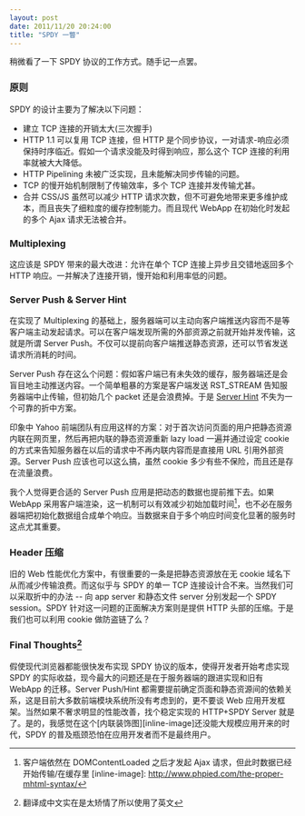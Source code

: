 ```yaml
---
layout: post
date: 2011/11/20 20:24:00
title: "SPDY 一瞥"
---
```

稍微看了一下 SPDY 协议的工作方式。随手记一点罢。

### 原则

SPDY 的设计主要为了解决以下问题：

* 建立 TCP 连接的开销太大(三次握手)
* HTTP 1.1 可以复用 TCP 连接，但 HTTP 是个同步协议，一对请求-响应必须保持时序临近。假如一个请求没能及时得到响应，那么这个 TCP 连接的利用率就被大大降低。
* HTTP Pipelining 未被广泛实现，且未能解决同步传输的问题。
* TCP 的慢开始机制限制了传输效率，多个 TCP 连接并发传输尤甚。
* 合并 CSS/JS 虽然可以减少 HTTP 请求次数，但不可避免地带来更多维护成本，而且丧失了细粒度的缓存控制能力。而且现代 WebApp 在初始化时发起的多个 Ajax 请求无法被合并。

### Multiplexing

这应该是 SPDY 带来的最大改进：允许在单个 TCP 连接上异步且交错地返回多个 HTTP
响应。一并解决了连接开销，慢开始和利用率低的问题。

### Server Push & Server Hint

在实现了 Multiplexing
的基础上，服务器端可以主动向客户端推送内容而不是等客户端主动发起请求。可以在客户端发现所需的外部资源之前就开始并发传输，这就是所谓
Server
Push。不仅可以提前向客户端推送静态资源，还可以节省发送请求所消耗的时间。

Server Push
存在这么个问题：假如客户端已有未失效的缓存，服务器端还是会盲目地主动推送内容。一个简单粗暴的方案是客户端发送
RST\_STREAM 告知服务器端中止传输，但初始几个 packet 还是会浪费掉。于是
[Server Hint](www.chromium.org/spdy/link-headers-and-server-hint)
不失为一个可靠的折中方案。

印象中 Yahoo
前端团队有应用这样的方案：对于首次访问页面的用户把静态资源内联在网页里，然后再把内联的静态资源重新
lazy load 一遍并通过设定 cookie
的方式来告知服务器在以后的请求中不再内联内容而是直接用 URL
引用外部资源。Server Push 应该也可以这么搞，虽然 cookie
多少有些不保险，而且还是存在流量浪费。

我个人觉得更合适的 Server Push 应用是把动态的数据也提前推下去。如果 WebApp
采用客户端渲染，这一机制可以有效减少初始加载时间[^content-loaded]，也不必在服务器端把初始化数据组合成单个响应。当数据来自于多个响应时间变化显著的服务时这点尤其重要。

### Header 压缩

旧的 Web 性能优化方案中，有很重要的一条是把静态资源放在无 cookie
域名下从而减少传输浪费。而这似乎与 SPDY 的单一 TCP
连接设计合不来。当然我们可以采取折中的办法 -- 向 app server 和静态文件
server 分别发起一个 SPDY session。SPDY 针对这一问题的正面解决方案则是提供
HTTP 头部的压缩。于是我们也可以利用 cookie 做防盗链了么？

### Final Thoughts[^final-thoughts]

假使现代浏览器都能很快发布实现 SPDY 协议的版本，使得开发者开始考虑实现 SPDY
的实际收益，现今最大的问题还是在于服务器端的跟进实现和旧有 WebApp
的迁移。Server Push/Hint
都需要提前确定页面和静态资源间的依赖关系，这是目前大多数前端模块系统所没有考虑到的，更不要谈
Web 应用开发框架。当然如果不奢求明显的性能改善，找个稳定实现的 HTTP+SPDY
Server 就是了。是的，我感觉在这个[内联装饰图][inline-image]还没能大规模应用开来的时代，SPDY
的普及瓶颈恐怕在应用开发者而不是最终用户。

[^content-loaded]: 客户端依然在 DOMContentLoaded 之后才发起 Ajax 请求，但此时数据已经开始传输/在缓存里
[inline-image]: http://www.phpied.com/the-proper-mhtml-syntax/
[^final-thoughts]: 翻译成中文实在是太矫情了所以使用了英文
